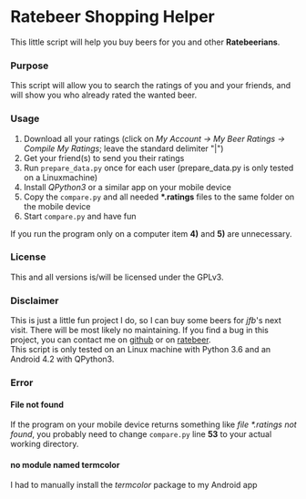 # Ratebeer Shopping Helper

This little script will help you buy beers for you and other <b>Ratebeerians</b>.

### Purpose
This script will allow you to search the ratings of you and your friends, and will show you who already rated the wanted beer.
### Usage
1) Download all your ratings (click on <i>My Account → My Beer Ratings → Compile My Ratings</i>; leave the standard delimiter "|")
2) Get your friend(s) to send you  their ratings
3) Run `prepare_data.py` once for each user (prepare_data.py is only tested on a Linuxmachine)
4) Install <i>QPython3</i> or a similar app on your mobile device
5) Copy the `compare.py` and all needed <b>*.ratings</b> files to the same folder on the mobile device
6) Start `compare.py` and have fun

If you run the program only on a computer item <b>4)</b> and <b>5)</b> are unnecessary.

### License
This and all versions is/will be licensed under the GPLv3.

### Disclaimer
This is just a little fun project I do, so I can buy some beers for <i>jfb</i>'s next visit. There will be most likely
no maintaining. If you find a bug in this project, you can contact me on [github](www.github.com/neur0nic) or on
[ratebeer](www.ratebeer.com/user/133619/).
<br>This script is only tested on an Linux machine with Python 3.6 and an Android 4.2 with QPython3.
### Error
#### File not found
If the program on your mobile device returns something like <i>file *.ratings not found</i>, you probably need to change
`compare.py` line <b>53</b> to your actual working directory.
#### no module named termcolor
I had to manually install the <i>termcolor</i> package to my Android app
